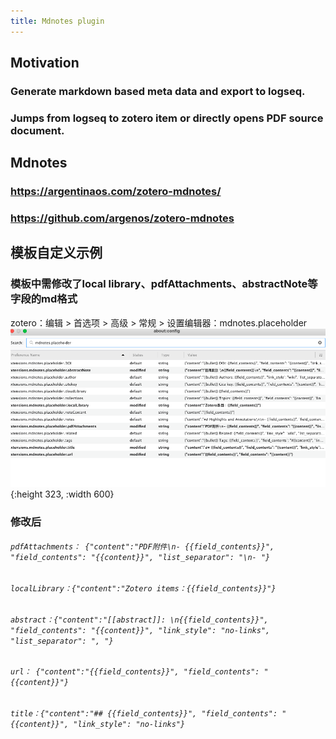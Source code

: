 ```yaml
---
title: Mdnotes plugin
---
```


##
## Motivation
### Generate markdown based meta data and export to logseq.
### Jumps from logseq to zotero item or directly opens PDF source document.
## Mdnotes
### https://argentinaos.com/zotero-mdnotes/
### https://github.com/argenos/zotero-mdnotes
## 模板自定义示例
### 模板中需修改了local library、pdfAttachments、abstractNote等字段的md格式
zotero：编辑 > 首选项 > 高级 > 常规 > 设置编辑器：mdnotes.placeholder
![](https://raw.githubusercontent.com/xulei-shl/picgo/main/img/20210116225227.png){:height 323, :width 600}
### 修改后
###### `pdfAttachments： {"content":"PDF附件\n- {{field_contents}}", "field_contents": "{{content}}", "list_separator": "\n- "}`

###### `localLibrary：{"content":"Zotero items：{{field_contents}}"}`
###### `abstract：{"content":"[[abstract]]: \n{{field_contents}}", "field_contents": "{{content}}", "link_style": "no-links", "list_separator": ", "}`
###### `url： {"content":"{{field_contents}}", "field_contents": "{{content}}"}`

###### `title：{"content":"## {{field_contents}}", "field_contents": "{{content}}", "link_style": "no-links"}`
